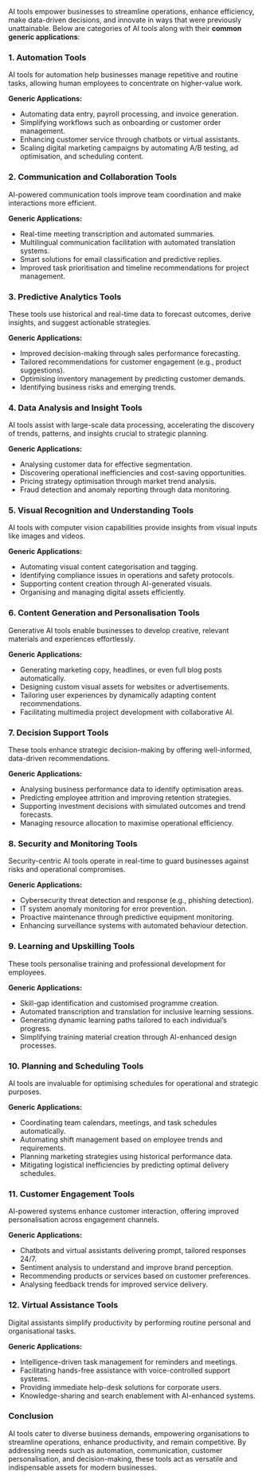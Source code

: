 
AI tools empower businesses to streamline operations, enhance efficiency, make data-driven decisions, and innovate in ways that were previously unattainable. Below are categories of AI tools along with their **common generic applications**:

### **1. Automation Tools**

AI tools for automation help businesses manage repetitive and routine tasks, allowing human employees to concentrate on higher-value work.

**Generic Applications:**
- Automating data entry, payroll processing, and invoice generation.
- Simplifying workflows such as onboarding or customer order management.
- Enhancing customer service through chatbots or virtual assistants.
- Scaling digital marketing campaigns by automating A/B testing, ad optimisation, and scheduling content.


### **2. Communication and Collaboration Tools**

AI-powered communication tools improve team coordination and make interactions more efficient.

**Generic Applications:**
- Real-time meeting transcription and automated summaries.
- Multilingual communication facilitation with automated translation systems.
- Smart solutions for email classification and predictive replies.
- Improved task prioritisation and timeline recommendations for project management.


### **3. Predictive Analytics Tools**

These tools use historical and real-time data to forecast outcomes, derive insights, and suggest actionable strategies.

**Generic Applications:**
- Improved decision-making through sales performance forecasting.
- Tailored recommendations for customer engagement (e.g., product suggestions).
- Optimising inventory management by predicting customer demands.
- Identifying business risks and emerging trends.


### **4. Data Analysis and Insight Tools**

AI tools assist with large-scale data processing, accelerating the discovery of trends, patterns, and insights crucial to strategic planning.

**Generic Applications:**
- Analysing customer data for effective segmentation.
- Discovering operational inefficiencies and cost-saving opportunities.
- Pricing strategy optimisation through market trend analysis.
- Fraud detection and anomaly reporting through data monitoring.


### **5. Visual Recognition and Understanding Tools**

AI tools with computer vision capabilities provide insights from visual inputs like images and videos.

**Generic Applications:**
- Automating visual content categorisation and tagging.
- Identifying compliance issues in operations and safety protocols.
- Supporting content creation through AI-generated visuals.
- Organising and managing digital assets efficiently.


### **6. Content Generation and Personalisation Tools**

Generative AI tools enable businesses to develop creative, relevant materials and experiences effortlessly.

**Generic Applications:**
- Generating marketing copy, headlines, or even full blog posts automatically.
- Designing custom visual assets for websites or advertisements.
- Tailoring user experiences by dynamically adapting content recommendations.
- Facilitating multimedia project development with collaborative AI.


### **7. Decision Support Tools**

These tools enhance strategic decision-making by offering well-informed, data-driven recommendations.

**Generic Applications:**
- Analysing business performance data to identify optimisation areas.
- Predicting employee attrition and improving retention strategies.
- Supporting investment decisions with simulated outcomes and trend forecasts.
- Managing resource allocation to maximise operational efficiency.


### **8. Security and Monitoring Tools**

Security-centric AI tools operate in real-time to guard businesses against risks and operational compromises.

**Generic Applications:**
- Cybersecurity threat detection and response (e.g., phishing detection).
- IT system anomaly monitoring for error prevention.
- Proactive maintenance through predictive equipment monitoring.
- Enhancing surveillance systems with automated behaviour detection.


### **9. Learning and Upskilling Tools**

These tools personalise training and professional development for employees.

**Generic Applications:**
- Skill-gap identification and customised programme creation.
- Automated transcription and translation for inclusive learning sessions.
- Generating dynamic learning paths tailored to each individual’s progress.
- Simplifying training material creation through AI-enhanced design processes.


### **10. Planning and Scheduling Tools**

AI tools are invaluable for optimising schedules for operational and strategic purposes.

**Generic Applications:**
- Coordinating team calendars, meetings, and task schedules automatically.
- Automating shift management based on employee trends and requirements.
- Planning marketing strategies using historical performance data.
- Mitigating logistical inefficiencies by predicting optimal delivery schedules.


### **11. Customer Engagement Tools**

AI-powered systems enhance customer interaction, offering improved personalisation across engagement channels.

**Generic Applications:**
- Chatbots and virtual assistants delivering prompt, tailored responses 24/7.
- Sentiment analysis to understand and improve brand perception.
- Recommending products or services based on customer preferences.
- Analysing feedback trends for improved service delivery.


### **12. Virtual Assistance Tools**

Digital assistants simplify productivity by performing routine personal and organisational tasks.

**Generic Applications:**
- Intelligence-driven task management for reminders and meetings.
- Facilitating hands-free assistance with voice-controlled support systems.
- Providing immediate help-desk solutions for corporate users.
- Knowledge-sharing and search enablement with AI-enhanced systems.


### **Conclusion**

AI tools cater to diverse business demands, empowering organisations to streamline operations, enhance productivity, and remain competitive. By addressing needs such as automation, communication, customer personalisation, and decision-making, these tools act as versatile and indispensable assets for modern businesses.